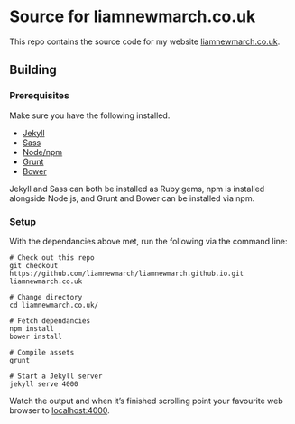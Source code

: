 # Source for liamnewmarch.co.uk

This repo contains the source code for my website [liamnewmarch.co.uk][site].


## Building

### Prerequisites

Make sure you have the following installed.

- [Jekyll][jekyll]
- [Sass][sass]
- [Node/npm][node]
- [Grunt][grunt]
- [Bower][bower]

Jekyll and Sass can both be installed as Ruby gems, npm is installed alongside Node.js, and Grunt and Bower can be installed via npm.


### Setup

With the dependancies above met, run the following via the command line:

```
# Check out this repo
git checkout https://github.com/liamnewmarch/liamnewmarch.github.io.git liamnewmarch.co.uk

# Change directory
cd liamnewmarch.co.uk/

# Fetch dependancies
npm install
bower install

# Compile assets
grunt

# Start a Jekyll server
jekyll serve 4000
```

Watch the output and when it’s finished scrolling point your favourite web browser to [localhost:4000][local].


[site]: http://liamnewmarch.co.uk
[jekyll]: http://jekyllrb.com/
[sass]: http://sass-lang.com/install
[node]: http://nodejs.org/
[grunt]: http://gruntjs.com/getting-started
[bower]: http://bower.io/#install-bower
[local]: http://localhost:4000
